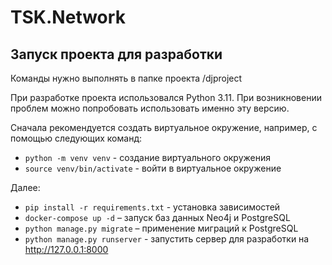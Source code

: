 # TSK.Network

## Запуск проекта для разработки

Команды нужно выполнять в папке проекта /djproject

При разработке проекта использовался Python 3.11. При возникновении проблем можно попробовать использовать именно эту версию.

Сначала рекомендуется создать виртуальное окружение, например, с помощью следующих команд:

- `python -m venv venv` - создание виртуального окружения
- `source venv/bin/activate` - войти в виртуальное окружение

Далее:

- `pip install -r requirements.txt` - установка зависимостей
- `docker-compose up -d` – запуск баз данных Neo4j и PostgreSQL
- `python manage.py migrate` – применение миграций к PostgreSQL
- `python manage.py runserver` - запустить сервер для разработки на http://127.0.0.1:8000
